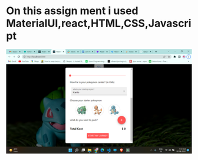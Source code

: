 # On this assign ment i used MaterialUI,react,HTML,CSS,Javascript

<img src="https://github.com/Satya12325/pokemon-application/blob/master/Screenshot%20(73).png?raw=true"/>

